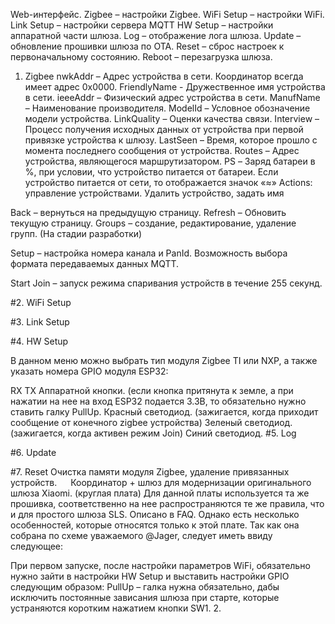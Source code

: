 Web-интерфейс.
Zigbee – настройки Zigbee.
WiFi Setup – настройки WiFi.
Link Setup – настройки сервера MQTT
HW Setup – настройки аппаратной части шлюза.
Log – отображение лога шлюза.
Update – обновление прошивки шлюза по ОТА.
Reset – сброс настроек к первоначальному состоянию.
Reboot – перезагрузка шлюза.
1. Zigbee
nwkAddr – Адрес устройства в сети. Координатор всегда имеет адрес 0x0000. FriendlyName - Дружественное имя устройства в сети. ieeeAddr – Физический адрес устройства в сети. ManufName – Наименование производителя. ModelId – Условное обозначение модели устройства. LinkQuality – Оценки качества связи. Interview – Процесс получения исходных данных от устройства при первой привязке устройства к шлюзу. LastSeen – Время, которое прошло с момента последнего сообщения от устройства. Routes – Адрес устройства, являющегося маршрутизатором. PS – Заряд батареи в %, при условии, что устройство питается от батареи. Если устройство питается от сети, то отображается значок «≈» Actions: управление устройствами. Удалить устройство, задать имя

Back – вернуться на предыдущую страницу. Refresh – Обновить текущую страницу. Groups – создание, редактирование, удаление групп. (На стадии разработки)

Setup – настройка номера канала и PanId. Возможность выбора формата передаваемых данных MQTT.

Start Join – запуск режима спаривания устройств в течение 255 секунд.

#2. WiFi Setup

#3. Link Setup

#4. HW Setup

В данном меню можно выбрать тип модуля Zigbee TI или NXP, а также указать номера GPIO модуля ESP32:

RX
TX
Аппаратной кнопки. (если кнопка притянута к земле, а при нажатии на нее на вход ESP32 подается 3.3В, то обязательно нужно ставить галку PullUp.
Красный светодиод. (зажигается, когда приходит сообщение от конечного zigbee устройства)
Зеленый светодиод. (зажигается, когда активен режим Join)
Синий светодиод.
#5. Log

#6. Update

#7. Reset Очистка памяти модуля Zigbee, удаление привязанных устройств.   Координатор + шлюз для модернизации оригинального шлюза Xiaomi. (круглая плата) Для данной платы используется та же прошивка, соответственно на нее распространяются те же правила, что и для простого шлюза SLS. Описано в FAQ. Однако есть несколько особенностей, которые относятся только к этой плате. Так как она собрана по схеме уважаемого @Jager, следует иметь ввиду следующее:

При первом запуске, после настройки параметров WiFi, обязательно нужно зайти в настройки HW Setup и выставить настройки GPIO следующим образом:
PullUp – галка нужна обязательно, дабы исключить постоянные зависания шлюза при старте, которые устраняются коротким нажатием кнопки SW1. 2.  
